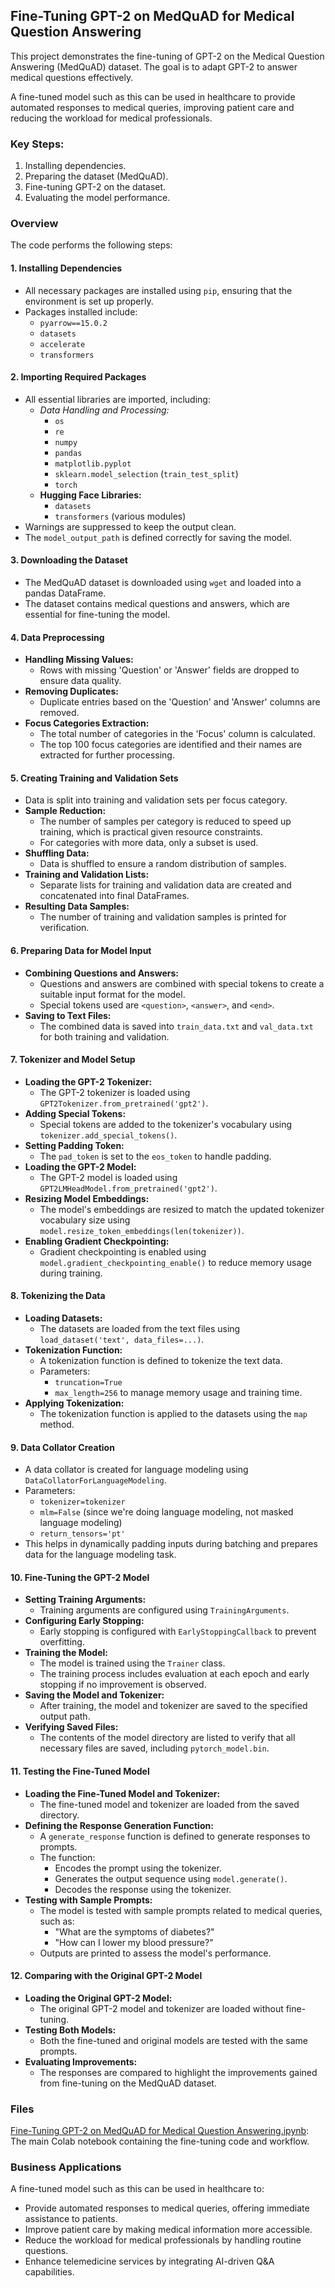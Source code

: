 ## Fine-Tuning GPT-2 on MedQuAD for Medical Question Answering

This project demonstrates the fine-tuning of GPT-2 on the Medical Question Answering (MedQuAD) dataset. The goal is to adapt GPT-2 to answer medical questions effectively.

A fine-tuned model such as this can be used in healthcare to provide automated responses to medical queries, improving patient care and reducing the workload for medical professionals.

### Key Steps:
1. Installing dependencies.
2. Preparing the dataset (MedQuAD).
3. Fine-tuning GPT-2 on the dataset.
4. Evaluating the model performance.

### Overview

The code performs the following steps:

#### 1. Installing Dependencies

- All necessary packages are installed using `pip`, ensuring that the environment is set up properly.
- Packages installed include:
  - `pyarrow==15.0.2`
  - `datasets`
  - `accelerate`
  - `transformers`

#### 2. Importing Required Packages

- All essential libraries are imported, including:
  - *Data Handling and Processing:*
    - `os`
    - `re`
    - `numpy`
    - `pandas`
    - `matplotlib.pyplot`
    - `sklearn.model_selection` (`train_test_split`)
    - `torch`
  - **Hugging Face Libraries:**
    - `datasets`
    - `transformers` (various modules)
- Warnings are suppressed to keep the output clean.
- The `model_output_path` is defined correctly for saving the model.

#### 3. Downloading the Dataset

- The MedQuAD dataset is downloaded using `wget` and loaded into a pandas DataFrame.
- The dataset contains medical questions and answers, which are essential for fine-tuning the model.

#### 4. Data Preprocessing

- **Handling Missing Values:**
  - Rows with missing 'Question' or 'Answer' fields are dropped to ensure data quality.
- **Removing Duplicates:**
  - Duplicate entries based on the 'Question' and 'Answer' columns are removed.
- **Focus Categories Extraction:**
  - The total number of categories in the 'Focus' column is calculated.
  - The top 100 focus categories are identified and their names are extracted for further processing.

#### 5. Creating Training and Validation Sets

- Data is split into training and validation sets per focus category.
- **Sample Reduction:**
  - The number of samples per category is reduced to speed up training, which is practical given resource constraints.
  - For categories with more data, only a subset is used.
- **Shuffling Data:**
  - Data is shuffled to ensure a random distribution of samples.
- **Training and Validation Lists:**
  - Separate lists for training and validation data are created and concatenated into final DataFrames.
- **Resulting Data Samples:**
  - The number of training and validation samples is printed for verification.

#### 6. Preparing Data for Model Input

- **Combining Questions and Answers:**
  - Questions and answers are combined with special tokens to create a suitable input format for the model.
  - Special tokens used are `<question>`, `<answer>`, and `<end>`.
- **Saving to Text Files:**
  - The combined data is saved into `train_data.txt` and `val_data.txt` for both training and validation.

#### 7. Tokenizer and Model Setup

- **Loading the GPT-2 Tokenizer:**
  - The GPT-2 tokenizer is loaded using `GPT2Tokenizer.from_pretrained('gpt2')`.
- **Adding Special Tokens:**
  - Special tokens are added to the tokenizer's vocabulary using `tokenizer.add_special_tokens()`.
- **Setting Padding Token:**
  - The `pad_token` is set to the `eos_token` to handle padding.
- **Loading the GPT-2 Model:**
  - The GPT-2 model is loaded using `GPT2LMHeadModel.from_pretrained('gpt2')`.
- **Resizing Model Embeddings:**
  - The model's embeddings are resized to match the updated tokenizer vocabulary size using `model.resize_token_embeddings(len(tokenizer))`.
- **Enabling Gradient Checkpointing:**
  - Gradient checkpointing is enabled using `model.gradient_checkpointing_enable()` to reduce memory usage during training.

#### 8. Tokenizing the Data

- **Loading Datasets:**
  - The datasets are loaded from the text files using `load_dataset('text', data_files=...)`.
- **Tokenization Function:**
  - A tokenization function is defined to tokenize the text data.
  - Parameters:
    - `truncation=True`
    - `max_length=256` to manage memory usage and training time.
- **Applying Tokenization:**
  - The tokenization function is applied to the datasets using the `map` method.

#### 9. Data Collator Creation

- A data collator is created for language modeling using `DataCollatorForLanguageModeling`.
- Parameters:
  - `tokenizer=tokenizer`
  - `mlm=False` (since we're doing language modeling, not masked language modeling)
  - `return_tensors='pt'`
- This helps in dynamically padding inputs during batching and prepares data for the language modeling task.

#### 10. Fine-Tuning the GPT-2 Model

- **Setting Training Arguments:**
  - Training arguments are configured using `TrainingArguments`.
- **Configuring Early Stopping:**
  - Early stopping is configured with `EarlyStoppingCallback` to prevent overfitting.
- **Training the Model:**
  - The model is trained using the `Trainer` class.
  - The training process includes evaluation at each epoch and early stopping if no improvement is observed.
- **Saving the Model and Tokenizer:**
  - After training, the model and tokenizer are saved to the specified output path.
- **Verifying Saved Files:**
  - The contents of the model directory are listed to verify that all necessary files are saved, including `pytorch_model.bin`.

#### 11. Testing the Fine-Tuned Model

- **Loading the Fine-Tuned Model and Tokenizer:**
  - The fine-tuned model and tokenizer are loaded from the saved directory.
- **Defining the Response Generation Function:**
  - A `generate_response` function is defined to generate responses to prompts.
  - The function:
    - Encodes the prompt using the tokenizer.
    - Generates the output sequence using `model.generate()`.
    - Decodes the response using the tokenizer.
- **Testing with Sample Prompts:**
  - The model is tested with sample prompts related to medical queries, such as:
    - "What are the symptoms of diabetes?"
    - "How can I lower my blood pressure?"
  - Outputs are printed to assess the model's performance.

#### 12. Comparing with the Original GPT-2 Model

- **Loading the Original GPT-2 Model:**
  - The original GPT-2 model and tokenizer are loaded without fine-tuning.
- **Testing Both Models:**
  - Both the fine-tuned and original models are tested with the same prompts.
- **Evaluating Improvements:**
  - The responses are compared to highlight the improvements gained from fine-tuning on the MedQuAD dataset.

### Files
[Fine-Tuning GPT-2 on MedQuAD for Medical Question Answering.ipynb](Fine-Tuning%20GPT-2%20on%20MedQuAD%20for%20Medical%20Question%20Answering.ipynb): The main Colab notebook containing the fine-tuning code and workflow.

### Business Applications

A fine-tuned model such as this can be used in healthcare to:

- Provide automated responses to medical queries, offering immediate assistance to patients.
- Improve patient care by making medical information more accessible.
- Reduce the workload for medical professionals by handling routine questions.
- Enhance telemedicine services by integrating AI-driven Q&A capabilities.
